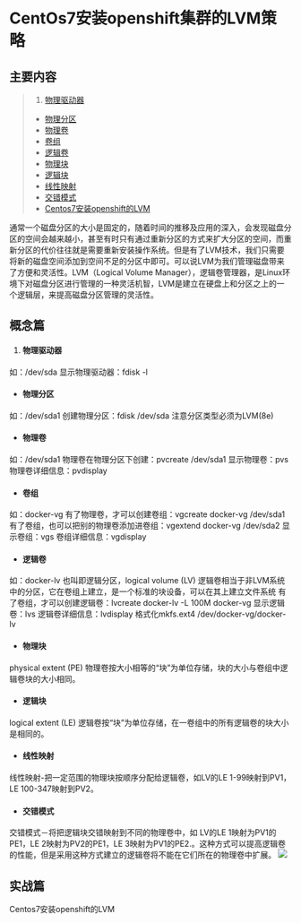 CentOs7安装openshift集群的LVM策略
===

主要内容
---
> 1. [物理驱动器](#物理驱动器)
> - [物理分区](#物理分区)
> - [物理卷](#物理卷)
> - [卷组](#卷组)
> - [逻辑卷](#逻辑卷)
> - [物理块](#物理块)
> - [逻辑块](#逻辑卷)
> - [线性映射](#线性映射)
> - [交错模式](#交错模式)
> - [Centos7安装openshift的LVM](#Centos7安装openshift的LVM)

通常一个磁盘分区的大小是固定的，随着时间的推移及应用的深入，会发现磁盘分区的空间会越来越小，甚至有时只有通过重新分区的方式来扩大分区的空间，而重新分区的代价往往就是需要重新安装操作系统。但是有了LVM技术，我们只需要将新的磁盘空间添加到空间不足的分区中即可。可以说LVM为我们管理磁盘带来了方便和灵活性。LVM（Logical Volume Manager），逻辑卷管理器，是Linux环境下对磁盘分区进行管理的一种灵活机智，LVM是建立在硬盘上和分区之上的一个逻辑层，来提高磁盘分区管理的灵活性。

概念篇
---

1. #### 物理驱动器
如：/dev/sda
显示物理驱动器：fdisk -l
- #### 物理分区
如：/dev/sda1
创建物理分区：fdisk /dev/sda
注意分区类型必须为LVM(8e)
- #### 物理卷
如：/dev/sda1
物理卷在物理分区下创建：pvcreate /dev/sda1
显示物理卷：pvs
物理卷详细信息：pvdisplay
- #### 卷组
如：docker-vg
有了物理卷，才可以创建卷组：vgcreate docker-vg /dev/sda1
有了卷组，也可以把别的物理卷添加进卷组：vgextend docker-vg /dev/sda2
显示卷组：vgs
卷组详细信息：vgdisplay
- #### 逻辑卷
如：docker-lv
也叫即逻辑分区，logical volume (LV)
逻辑卷相当于非LVM系统中的分区，它在卷组上建立，是一个标准的块设备，可以在其上建立文件系统
有了卷组，才可以创建逻辑卷：lvcreate docker-lv -L 100M docker-vg
显示逻辑卷：lvs
逻辑卷详细信息：lvdisplay
格式化mkfs.ext4 /dev/docker-vg/docker-lv
- #### 物理块
physical extent (PE)
物理卷按大小相等的“块”为单位存储，块的大小与卷组中逻辑卷块的大小相同。
- #### 逻辑块
logical extent (LE)
逻辑卷按“块”为单位存储，在一卷组中的所有逻辑卷的块大小是相同的。
- #### 线性映射
线性映射-把一定范围的物理块按顺序分配给逻辑卷，如LV的LE 1-99映射到PV1，LE 100-347映射到PV2。
- #### 交错模式
交错模式－将把逻辑块交错映射到不同的物理卷中，如 LV的LE 1映射为PV1的PE1，LE 2映射为PV2的PE1，LE 3映射为PV1的PE2.。这种方式可以提高逻辑卷的性能，但是采用这种方式建立的逻辑卷将不能在它们所在的物理卷中扩展。
![](images/Lvm_in_linux.png)

实战篇
---
Centos7安装openshift的LVM
